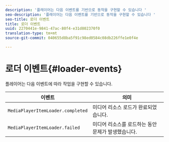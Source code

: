 ```yaml
---
description: '플레이어는 다음 이벤트를 기반으로 동작을 구현할 수 있습니다 '
seo-description: '플레이어는 다음 이벤트를 기반으로 동작을 구현할 수 있습니다 '
seo-title: 로더 이벤트
title: 로더 이벤트
uuid: 2270441e-9841-47ac-80f4-e31d802370f0
translation-type: tm+mt
source-git-commit: 040655d8ba5f91c98ed0584c08db226ffe1e0f4e

---
```



# 로더 이벤트{#loader-events}

플레이어는 다음 이벤트에 따라 작업을 구현할 수 있습니다.

| 이벤트 | 의미 |
|---|---|
| `MediaPlayerItemLoader.completed` | 미디어 리소스 로드가 완료되었습니다. |
| `MediaPlayerItemLoader.failed` | 미디어 리소스를 로드하는 동안 문제가 발생했습니다. |

